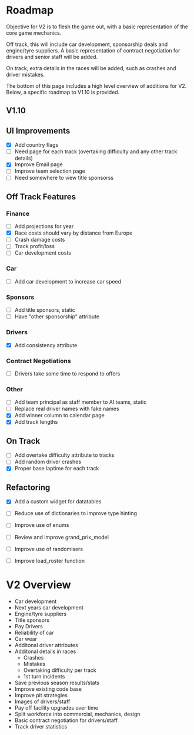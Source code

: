 # Roadmap

Objective for V2 is to flesh the game out, with a basic representation of the core game mechanics.

Off track, this will include car development, sponsorship deals and engine/tyre suppliers. A basic representation of contract negotiation for drivers and senior staff will be added.

On track, extra details in the races will be added, such as crashes and driver mistakes. 

The bottom of this page includes a high level overview of additions for V2. Below, a specific roadmap to V1.10 is provided.

## V1.10


## UI Improvements

- [x] Add country flags
- [ ] Need page for each track (overtaking difficulty and any other track details)
- [x] Improve Email page
- [ ] Improve team selection page
- [ ] Need somewhere to view title sponsorss

## Off Track Features

### Finance

- [ ] Add projections for year
- [x] Race costs should vary by distance from Europe
- [ ] Crash damage costs
- [ ] Track profit/loss
- [ ] Car development costs

### Car

- [ ] Add car development to increase car speed

### Sponsors

- [ ] Add title sponsors, static
- [ ] Have "other sponsorship" attribute

### Drivers

- [x] Add consistency attribute

### Contract Negotiations

- [ ] Drivers take some time to respond to offers
		
### Other

- [ ] Add team principal as staff member to AI teams, static
- [ ] Replace real driver names with fake names
- [x] Add winner column to calendar page
- [x] Add track lengths

## On Track

- [ ] Add overtake difficulty attribute to tracks
- [ ] Add random driver crashes
- [x] Proper base laptime for each track

## Refactoring

- [x] Add a custom widget for datatables
- [ ] Reduce use of dictionaries to improve type hinting
- [ ] Improve use of enums
- [ ] Review and improve grand_prix_model
- [ ] Improve use of randomisers
- [ ] Improve load_roster function


# V2 Overview

- Car development
- Next years car development
- Engine/tyre suppliers
- Title sponsors
- Pay Drivers
- Reliability of car
- Car wear
- Additonal driver attributes
- Additonal details in races
	- Crashes
	- Mistakes
	- Overtaking difficulty per track
	- 1st turn incidents
- Save previous season results/stats
- Improve existing code base
- Improve pit strategies
- Images of drivers/staff
- Pay off facility upgrades over time
- Split workforce into commercial, mechanics, design
- Basic contract negotiation for drivers/staff
- Track driver statistics
